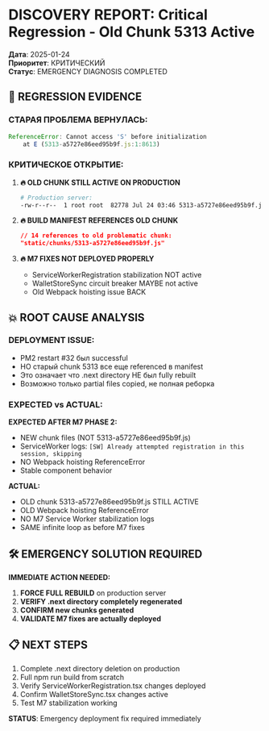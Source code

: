 # DISCOVERY REPORT: Critical Regression - Old Chunk 5313 Active

**Дата**: 2025-01-24  
**Приоритет**: КРИТИЧЕСКИЙ  
**Статус**: EMERGENCY DIAGNOSIS COMPLETED

## 🚨 REGRESSION EVIDENCE

### **СТАРАЯ ПРОБЛЕМА ВЕРНУЛАСЬ:**
```javascript
ReferenceError: Cannot access 'S' before initialization
    at E (5313-a5727e86eed95b9f.js:1:8613)
```

### **КРИТИЧЕСКОЕ ОТКРЫТИЕ:**

1. **🔥 OLD CHUNK STILL ACTIVE ON PRODUCTION**
   ```bash
   # Production server:
   -rw-r--r--  1 root root  82778 Jul 24 03:46 5313-a5727e86eed95b9f.js
   ```
   
2. **🔥 BUILD MANIFEST REFERENCES OLD CHUNK**
   ```json
   // 14 references to old problematic chunk:
   "static/chunks/5313-a5727e86eed95b9f.js"
   ```

3. **🔥 M7 FIXES NOT DEPLOYED PROPERLY**
   - ServiceWorkerRegistration stabilization NOT active
   - WalletStoreSync circuit breaker MAYBE not active
   - Old Webpack hoisting issue BACK

## 💥 ROOT CAUSE ANALYSIS

### **DEPLOYMENT ISSUE:**
- PM2 restart #32 был successful
- НО старый chunk 5313 все еще referenced в manifest
- Это означает что .next directory НЕ был fully rebuilt
- Возможно только partial files copied, не полная реборка

### **EXPECTED vs ACTUAL:**

**EXPECTED AFTER M7 PHASE 2:**
- NEW chunk files (NOT 5313-a5727e86eed95b9f.js)
- ServiceWorker logs: `[SW] Already attempted registration in this session, skipping`
- NO Webpack hoisting ReferenceError
- Stable component behavior

**ACTUAL:**
- OLD chunk 5313-a5727e86eed95b9f.js STILL ACTIVE
- OLD Webpack hoisting ReferenceError
- NO M7 Service Worker stabilization logs
- SAME infinite loop as before M7 fixes

## 🛠️ EMERGENCY SOLUTION REQUIRED

**IMMEDIATE ACTION NEEDED:**
1. **FORCE FULL REBUILD** on production server
2. **VERIFY .next directory completely regenerated**
3. **CONFIRM new chunks generated**
4. **VALIDATE M7 fixes are actually deployed**

## 📋 NEXT STEPS

1. Complete .next directory deletion on production
2. Full npm run build from scratch
3. Verify ServiceWorkerRegistration.tsx changes deployed
4. Confirm WalletStoreSync.tsx changes active
5. Test M7 stabilization working

**STATUS**: Emergency deployment fix required immediately 